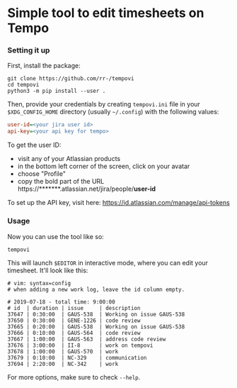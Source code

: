 Simple tool to edit timesheets on Tempo
=======================================

### Setting it up

First, install the package:

```
git clone https://github.com/rr-/tempovi
cd tempovi
python3 -m pip install --user .
```

Then, provide your credentials by creating `tempovi.ini` file in your
`$XDG_CONFIG_HOME` directory (usually `~/.config`) with the following values:

```ini
user-id=<your jira user id>
api-key=<your api key for tempo>
```

To get the user ID:

- visit any of your Atlassian products
- in the bottom left corner of the screen, click on your avatar
- choose "Profile"
- copy the bold part of the URL https://*******.atlassian.net/jira/people/<b>user-id</b>

To set up the API key, visit here: https://id.atlassian.com/manage/api-tokens

### Usage

Now you can use the tool like so:

```console
tempovi
```

This will launch `$EDITOR` in interactive mode, where you can edit your
timesheet. It'll look like this:

```
# vim: syntax=config
# when adding a new work log, leave the id column empty.

# 2019-07-18 - total time: 9:00:00
# id  | duration | issue     | description
37647 | 0:30:00  | GAUS-538  | Working on issue GAUS-538
37650 | 0:30:00  | GENE-1226 | code review
37665 | 0:20:00  | GAUS-538  | Working on issue GAUS-538
37666 | 0:10:00  | GAUS-564  | code review
37667 | 1:00:00  | GAUS-563  | address code review
37676 | 3:00:00  | II-8      | work on tempovi
37678 | 1:00:00  | GAUS-570  | work
37679 | 0:10:00  | NC-329    | communication
37694 | 2:20:00  | NC-342    | work
```

For more options, make sure to check `--help`.
